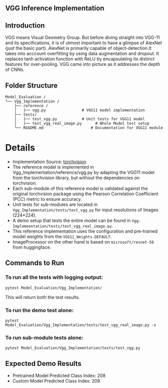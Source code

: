## VGG Inference Implementation

## Introduction
VGG means Visual Geometry Group. But before diving straight into VGG-11 and its specifications, it is of utmost important to have a glimpse of AlexNet (just the basic part). AlexNet is primarily capable of object-detection.It takes into acccount overfitting by using data augmentation and dropout. It replaces tanh activation function with ReLU by encapsulating its distinct features for over-pooling. VGG came into picture as it addresses the depth of CNNs.

## Folder Structure


```
Model_Evaluation /
└── Vgg_Implementation /
    ├── reference /
    │   ├── vgg.py                # VGG11 model implementation
    ├── tests/
    │   ├── test_vgg.py           # Unit tests for VGG11 model
    │   ├── test_vgg_real_image.py      # Whole Model test setup
    └── README.md                     # Documentation for VGG11 module
```


# Details

- Implementation Source: [torchvision](https://github.com/pytorch/vision/blob/main/torchvision/models/vgg.py)
- The reference model is implemented in Vgg_Implementation/reference/vgg.py by adapting the VGG11 model from the torchvision library, but without the dependencies on torchvision.
- Each sub-module of this reference model is validated against the original torchvision package using the Pearson Correlation Coefficient (PCC) metric to ensure accuracy.
- Unit tests for sub-modules are located in `Vgg_Implementation/tests/test_vgg.py` for input resolutions of Images (224*224).
- A demo setup that tests the entire model can be found in `Vgg-Implemeentation/tests/test_vgg_real_image.py`.
- This reference implementation uses the configuration and pre-trained model weights from the `VGG11_Weights.DEFAULT`.
- ImageProcessor on the other hand is based on `microsoft/resnet-50` from huggingface.

## Commands to Run



### To run all the tests with logging output:
`pytest Model_Evaluation/Vgg_Implementation/`

This will return both the test results.

### To run the demo test alone:
`pytest Model_Evaluation/Vgg_Implementation/tests/test_vgg_real_image.py -s` 

### To run sub-module tests alone:
`pytest Model_Evaluation/Vgg_Implementation/tests/test_vgg.py`

## Expected Demo Results

- Pretrained Model Predicted Class Index: 208
- Custom Model Predicted Class Index: 208

